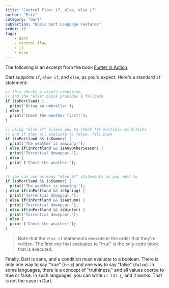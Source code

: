 ```yaml
---
title: "Control Flow: if, else, else if"
author: "Eric"
category: "Dart"
subSection: "Basic Dart Language Features"
order: 10
tags:
    - dart
    - control flow
    - if
    - else
---
```


<span class='lesson-intro-statement'>
The following is an excerpt from the book <a href="">Flutter in Action</a>.
</span>

Dart supports `if`, `else if`, and `else`, as you'd expect. Here's a standard `if` statement:

```dart
// this checks a single condition, 
// and the "else" block provides a fallback
if (inPortland) {
  print('Bring an umbrella!');
} else {
  print('Check the weather first!');
}

// using "else if" allows you to check for multiple conditions
// and if they all evaluate to false, fall back
if (inPortland && isSummer) {
  print('The weather is amazing!');
} else if(inPortland && isAnyOtherSeason) {
  print('Torrential downpour.');
} else {
  print ('Check the weather!');
}

// you can use as many "else if" statements as you need to
if (inPortland && isSummer) {
  print('The weather is amazing!');
} else if(inPortland && isSpring) {
  print('Torrential downpour.');
} else if(inPortland && isAutumn) {
  print('Torrential downpour.');
} else if(inPortland && isWinter) {
  print('Torrential downpour.');
} else {
  print ('Check the weather!');
}
```

> Note that the `else if` statements execute in the order that they're written. The first one that evaluates to "true" is the only code block that is executed.

Finally, Dart is sane, and a condition must evaluate to a boolean. There is only one way to say "true" (`true`) and one way to say "false" (`false`). In some languages, there is a concept of "truthiness," and all values coerce to true or false. In such languages, you can write `if (3) {`, and it works. That is not the case in Dart.
